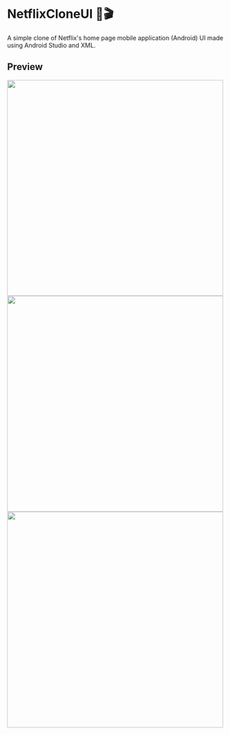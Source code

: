 ﻿# NetflixCloneUI 🍿🎬
A simple clone of Netflix's home page mobile application (Android) UI made using Android Studio and XML.

## Preview
<img src="https://user-images.githubusercontent.com/56993480/156031191-eb8970e8-c61f-49fe-bc89-7d8723684bee.jpg" width="500" />
<img src="https://user-images.githubusercontent.com/56993480/156031351-9594f34f-6aa6-402c-85f3-7e142062aba3.jpg" width="500" />
<img src="https://user-images.githubusercontent.com/56993480/156031361-562d25ed-74a1-4325-b60e-d49a8ed66363.jpg" width="500" />
